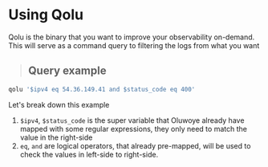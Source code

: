 # Using Qolu

Qolu is the binary that you want to improve your observability on-demand. This will serve as a command query to filtering the logs from what you want

> ## Query example

```sh
qolu '$ipv4 eq 54.36.149.41 and $status_code eq 400'
```

Let's break down this example

1. `$ipv4`, `$status_code` is the super variable that Oluwoye already have mapped with some regular expressions, they only need to match the value in the right-side
2. `eq`, `and` are logical operators, that already pre-mapped, will be used to check the values in left-side to right-side.
